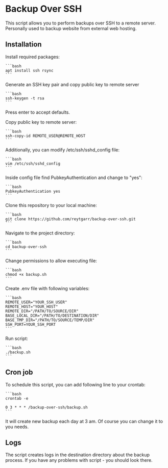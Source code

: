 # Backup Over SSH

This script allows you to perform backups over SSH to a remote server. Personally used to backup website from external web hosting.

## Installation

Install required packages:

    ```bash
    apt install ssh rsync
    ```

Generate an SSH key pair and copy public key to remote server

    ```bash
    ssh-keygen -t rsa
    ```
Press enter to accept defaults.

Copy public key to remote server:

    ```bash
    ssh-copy-id REMOTE_USER@REMOTE_HOST
    ```

Additionally, you can modify /etc/ssh/sshd_config file:

    ```bash
    vim /etc/ssh/sshd_config
    ```

Inside config file find PubkeyAuthentication and change to "yes":

    ```bash
    PubkeyAuthentication yes
    ```

Clone this repository to your local machine:

    ```bash
    git clone https://github.com/reytgarr/backup-over-ssh.git
    ```

Navigate to the project directory:

    ```bash
    cd backup-over-ssh
    ```
Change permissions to allow executing file:

    ```bash
    chmod +x backup.sh
    ```
Create .env file with following variables:

    ```bash
    REMOTE_USER="YOUR_SSH_USER"
    REMOTE_HOST="YOUR_HOST"
    REMOTE_DIR="/PATH/TO/SOURCE/DIR"
    BASE_LOCAL_DIR="/PATH/TO/DESTINATION/DIR"
    BASE_TMP_DIR="/PATH/TO/SOURCE/TEMP/DIR"
    SSH_PORT=YOUR_SSH_PORT
    ```

Run script:

    ```bash
    ./backup.sh
    ```

## Cron job

To schedule this script, you can add following line to your crontab:

    ```bash
    crontab -e
    
    0 3 * * * /backup-over-ssh/backup.sh
    ```

It will create new backup each day at 3 am. Of course you can change it to you needs.



## Logs

The script creates logs in the destination directory about the backup process. If you have any problems with script - you should look there.